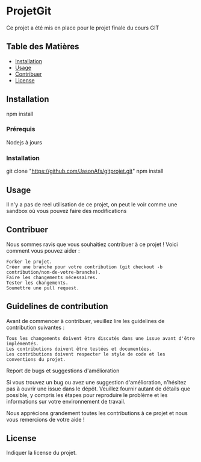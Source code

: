 # ProjetGit

Ce projet a été mis en place pour le projet finale du cours GIT

## Table des Matières

- [Installation](#installation)
- [Usage](#usage)
- [Contribuer](#contribuer)
- [License](#license)

## Installation

npm install

### Prérequis

Nodejs à jours

### Installation

git clone "https://github.com/JasonAfs/gitprojet.git"
npm install

## Usage

Il n'y a pas de reel utilisation de ce projet, on peut le voir comme une sandbox où vous pouvez faire des modifications

## Contribuer
Nous sommes ravis que vous souhaitiez contribuer à ce projet ! Voici comment vous pouvez aider :

    Forker le projet.
    Créer une branche pour votre contribution (git checkout -b contribution/nom-de-votre-branche).
    Faire les changements nécessaires.
    Tester les changements.
    Soumettre une pull request.

## Guidelines de contribution

Avant de commencer à contribuer, veuillez lire les guidelines de contribution suivantes :

    Tous les changements doivent être discutés dans une issue avant d'être implémentés.
    Les contributions doivent être testées et documentées.
    Les contributions doivent respecter le style de code et les conventions du projet.

Report de bugs et suggestions d'amélioration

Si vous trouvez un bug ou avez une suggestion d'amélioration, n'hésitez pas à ouvrir une issue dans le dépôt. Veuillez fournir autant de détails que possible, y compris les étapes pour reproduire le problème et les informations sur votre environnement de travail.

Nous apprécions grandement toutes les contributions à ce projet et nous vous remercions de votre aide !

## License

Indiquer la license du projet.